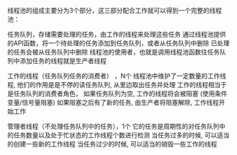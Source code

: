 线程池的组成主要分为3个部分，这三部分配合工作就可以得到一个完整的线程池：

任务队列，存储需要处理的任务，由工作的线程来处理这些任务
通过线程池提供的API函数，将一个待处理的任务添加到任务队列，或者从任务队列中删除
已处理的任务会被从任务队列中删除
线程池的使用者，也就是调用线程池函数往任务队列中添加任务的线程就是生产者线程

工作的线程（任务队列任务的消费者） ，N个
线程池中维护了一定数量的工作线程, 他们的作用是是不停的读任务队列, 从里边取出任务并处理
工作的线程相当于是任务队列的消费者角色，
如果任务队列为空, 工作的线程将会被阻塞 (使用条件变量/信号量阻塞)
如果阻塞之后有了新的任务, 由生产者将阻塞解除, 工作线程开始工作

管理者线程（不处理任务队列中的任务），1个
它的任务是周期性的对任务队列中的任务数量以及处于忙状态的工作线程个数进行检测
当任务过多的时候, 可以适当的创建一些新的工作线程
当任务过少的时候, 可以适当的销毁一些工作的线程
